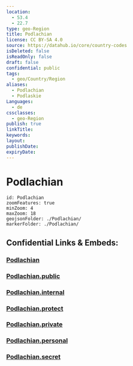 ```yaml
---
location:
  - 53.4
  - 22.7
type: geo-Region
title: Podlachian
license: CC BY-SA 4.0
source: https://datahub.io/core/country-codes
isDeleted: false
isReadOnly: false
draft: false
confidential: public
tags:
  - geo/Country/Region
aliases:
  - Podlachian
  - Podlaskie
Languages:
  - de
cssclasses:
  - geo-Region
publish: true
linkTitle:
keywords:
layout:
publishDate:
expiryDate:
---
```


# Podlachian

```leaflet
id: Podlachian
zoomFeatures: true 
minZoom: 4 
maxZoom: 18
geojsonFolder: ./Podlachian/
markerFolder: ./Podlachian/
```


## Confidential Links & Embeds: 

### [Podlachian](/_Standards/Earth/Continent/Europe/Europe~East/Poland/Provinces~Poland/Podlachian.md) 

### [Podlachian.public](/_public/Earth/Continent/Europe/Europe~East/Poland/Provinces~Poland/Podlachian.public.md) 

### [Podlachian.internal](/_internal/Earth/Continent/Europe/Europe~East/Poland/Provinces~Poland/Podlachian.internal.md) 

### [Podlachian.protect](/_protect/Earth/Continent/Europe/Europe~East/Poland/Provinces~Poland/Podlachian.protect.md) 

### [Podlachian.private](/_private/Earth/Continent/Europe/Europe~East/Poland/Provinces~Poland/Podlachian.private.md) 

### [Podlachian.personal](/_personal/Earth/Continent/Europe/Europe~East/Poland/Provinces~Poland/Podlachian.personal.md) 

### [Podlachian.secret](/_secret/Earth/Continent/Europe/Europe~East/Poland/Provinces~Poland/Podlachian.secret.md)

